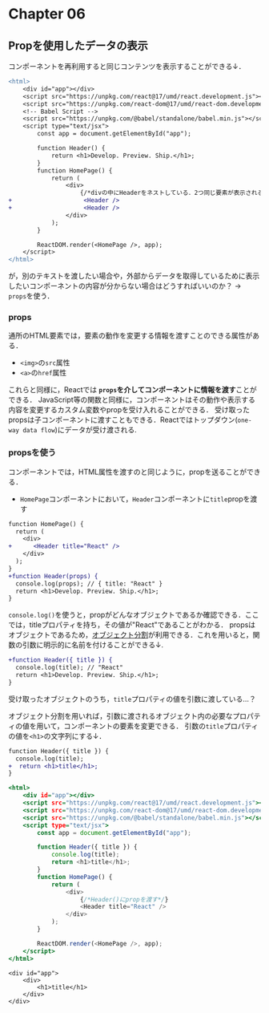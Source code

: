 # Chapter 06
## Propを使用したデータの表示
コンポーネントを再利用すると同じコンテンツを表示することができる↓．
```diff html:same2Component.html
<html>
    <div id="app"></div>
    <script src="https://unpkg.com/react@17/umd/react.development.js"></script>
    <script src="https://unpkg.com/react-dom@17/umd/react-dom.development.js"></script>
    <!-- Babel Script -->
    <script src="https://unpkg.com/@babel/standalone/babel.min.js"></script>
    <script type="text/jsx">
        const app = document.getElementById("app");

        function Header() {
            return <h1>Develop. Preview. Ship.</h1>;
        }
        function HomePage() {
            return (
                <div>
                    {/*divの中にHeaderをネストしている．2つ同じ要素が表示される．*/}
+                    <Header />
+                    <Header />
                </div>
            );
        }

        ReactDOM.render(<HomePage />, app);
    </script>
</html>
```
が，別のテキストを渡したい場合や，外部からデータを取得しているために表示したいコンポーネントの内容が分からない場合はどうすればいいのか？
-> `props`を使う．
### props
通所のHTML要素では，要素の動作を変更する情報を渡すことのできる属性がある．
- `<img>`の`src`属性
- `<a>`の`href`属性

これらと同様に，Reactでは **`props`を介してコンポーネントに情報を渡す**ことができる．
JavaScript等の関数と同様に，コンポーネントはその動作や表示する内容を変更するカスタム変数やpropを受け入れることができる．
受け取ったpropsは子コンポーネントに渡すこともできる．Reactではトップダウン(`one-way data flow`)にデータが受け渡される.

### propsを使う
コンポーネントでは，HTML属性を渡すのと同じように，propを送ることができる．
- `HomePage`コンポーネントにおいて，`Header`コンポーネントに`title`propを渡す
```diff html
function HomePage() {
  return (
    <div>
+      <Header title="React" />
    </div>
  );
}
+function Header(props) {
  console.log(props); // { title: "React" }
  return <h1>Develop. Preview. Ship.</h1>;
}
```
`console.log()`を使うと，propがどんなオブジェクトであるか確認できる．ここでは，titleプロパティを持ち，その値が"React"であることがわかる．
propsはオブジェクトであるため，[オブジェクト分割][object_destructuring]が利用できる．これを用いると，関数の引数に明示的に名前を付けることができる↓.
```diff html
+function Header({ title }) {
  console.log(title); // "React"
  return <h1>Develop. Preview. Ship.</h1>;
}
```
受け取ったオブジェクトのうち，`title`プロパティの値を引数に渡している…？

オブジェクト分割を用いれば，引数に渡されるオブジェクト内の必要なプロパティの値を用いて，コンポーネントの要素を変更できる．
引数の`title`プロパティの値を`<h1>`の文字列にする↓．
```diff html
function Header({ title }) {
  console.log(title);
+  return <h1>title</h1>;
}
```

```html:recieveProp.html
<html>
    <div id="app"></div>
    <script src="https://unpkg.com/react@17/umd/react.development.js"></script>
    <script src="https://unpkg.com/react-dom@17/umd/react-dom.development.js"></script>
    <script src="https://unpkg.com/@babel/standalone/babel.min.js"></script>
    <script type="text/jsx">
        const app = document.getElementById("app");

        function Header({ title }) {
            console.log(title);
            return <h1>title</h1>;
        }
        function HomePage() {
            return (
                <div>
                    {/*Header()にpropを渡す*/}
                    <Header title="React" />
                </div>
            );
        }

        ReactDOM.render(<HomePage />, app);
    </script>
</html>
```
```html:DOM
<div id="app">
    <div>
        <h1>title</h1>
    </div>
</div>
```
[object_destructuring]: https://developer.mozilla.org/ja/docs/Web/JavaScript/Reference/Operators/Destructuring_assignment